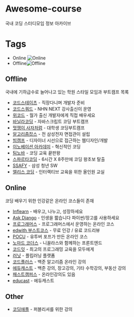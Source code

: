 # Awesome-course
국내 코딩 스터디모임 정보 아카이브 

# Tags
- Online ![Online](https://github.com/velbie/awesome-course/blob/master/images/online.png)
- Offline![Offline](https://github.com/velbie/awesome-course/blob/master/images/offline.png)

## Offline
국내에 기하급수로 늘어나고 있는 학원 스타일 모임과 부트캠프 목록

- [코드스테이츠](https://www.codestates.com) - 직장다니며 개발자 준비
- [코드스쿼드](https://codesquad.kr/) - NHN NEXT 강사출신이 운영
- [위코드](https://wecode.co.kr/) - 월가 출신 개발자에게 직접 배우세요
- [바닐라코딩](https://www.vanillacoding.co/) - 자바스크립트 코딩 부트캠프
- [멋쟁이 사자처럼](https://likelion.net/) - 대학생 코딩부트캠프
- [알고리즘잡스](https://www.algorithmjobs.io) - 전 삼성전자 면접관이 설립
- [빔캠프](https://veamcamp.com/) - 디자이너 시선으로 접근하는 웹디자인/개발 
- [이노베이션 아카데미](https://innovationacademy.kr/) - 혁신적인 코딩 
- [팀노바](https://www.teamnovalight.co.kr/) - 코딩 교육 끝판왕
- [스파르타코딩](https://spartacodingclub.kr) - 6시간 X 8주만에 코딩 왕초보 탈출
- [SSAFY](https://www.ssafy.com/) - 삼성 청년 SW 
- [엘리스 코딩](https://elice.io/platform) - 인터랙티브 교육을 위한 올인원 교실

## Online
코딩 배우기 위한 인강같은 온라인 코스들이 존재
- [Inflearn](https://www.inflearn.com/) - 배우고, 나누고, 성장하세요
- [Ask Django](https://www.askcompany.kr/r/) - 인생을 짧습니다 파이썬/장고를 사용하세요
- [프로그래머스](https://programmers.co.kr/learn) - 프로그래머스에서 운영하는 온라인 코스
- [edwith 부스트코스](https://www.edwith.org/boost-course/intro) - 무료 인강 / 유료 코드리뷰
- [POCU](https://pocu.academy/ko) - 유투버 포프가 만든 온라인 코스
- [노마드 코더스](https://academy.nomadcoders.co/) - 니꼴라스와 함께하는 프론트엔드
- [코드잇](https://www.codeit.kr/) - 최고의 프로그래밍 교육을 모두에게
- [러닛](https://www.learnit.co.kr/class/list/) - 플립러닝 플랫폼
- [코드플러스](https://code.plus/) - 백준 알고리즘 온라인 강의
- [에듀캐스트](https://educast.com/) - 백준 강의, 장고강의, 기타 수학강의, 부동산 강의
- [패스트캠퍼스](https://www.fastcampus.co.kr/category_dev_online/) - 온라인강의도 있음
- [educast](https://educast.com/) - 에듀캐스트


## Other
- [코딩애플](https://www.codingapple.com) - 퍼블리셔를 위한 강의
